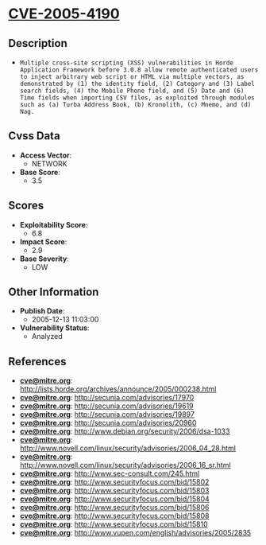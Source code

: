 
# [CVE-2005-4190](http://lists.horde.org/archives/announce/2005/000238.html)

## Description

- `Multiple cross-site scripting (XSS) vulnerabilities in Horde Application Framework before 3.0.8 allow remote authenticated users to inject arbitrary web script or HTML via multiple vectors, as demonstrated by (1) the identity field, (2) Category and (3) Label search fields, (4) the Mobile Phone field, and (5) Date and (6) Time fields when importing CSV files, as exploited through modules such as (a) Turba Address Book, (b) Kronolith, (c) Mnemo, and (d) Nag.`

## Cvss Data

- **Access Vector**:
  - NETWORK
- **Base Score**:
  - 3.5

## Scores

- **Exploitability Score**:
  - 6.8
- **Impact Score**:
  - 2.9
- **Base Severity**:
  - LOW

## Other Information

- **Publish Date**:
  - 2005-12-13 11:03:00
- **Vulnerability Status**:
  - Analyzed

## References

- **cve@mitre.org**: http://lists.horde.org/archives/announce/2005/000238.html
- **cve@mitre.org**: http://secunia.com/advisories/17970
- **cve@mitre.org**: http://secunia.com/advisories/19619
- **cve@mitre.org**: http://secunia.com/advisories/19897
- **cve@mitre.org**: http://secunia.com/advisories/20960
- **cve@mitre.org**: http://www.debian.org/security/2006/dsa-1033
- **cve@mitre.org**: http://www.novell.com/linux/security/advisories/2006_04_28.html
- **cve@mitre.org**: http://www.novell.com/linux/security/advisories/2006_16_sr.html
- **cve@mitre.org**: http://www.sec-consult.com/245.html
- **cve@mitre.org**: http://www.securityfocus.com/bid/15802
- **cve@mitre.org**: http://www.securityfocus.com/bid/15803
- **cve@mitre.org**: http://www.securityfocus.com/bid/15804
- **cve@mitre.org**: http://www.securityfocus.com/bid/15806
- **cve@mitre.org**: http://www.securityfocus.com/bid/15808
- **cve@mitre.org**: http://www.securityfocus.com/bid/15810
- **cve@mitre.org**: http://www.vupen.com/english/advisories/2005/2835
